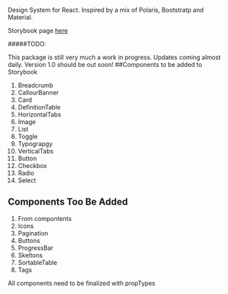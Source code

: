 Design System for React. Inspired by a mix of Polaris, Bootstratp and Material.

Storybook page [here](https://jmdesign.netlify.com/)

#####TODO:

This package is still very much a work in progress. Updates coming almost daily. Version 1.0 should be out soon!
##Components to be added to Storybook

1. Breadcrumb
1. CallourBanner
1. Card
1. DefinitionTable
1. HorizontalTabs
1. Image
1. List
1. Toggle
1. Typograpgy
1. VerticalTabs
1. Button
1. Checkbox
1. Radio
1. Select

## Components Too Be Added

1. From compontents
1. Icons
1. Pagination
1. Buttons
1. ProgressBar
1. Skeltons
1. SortableTable
1. Tags

All components need to be finalized with propTypes
